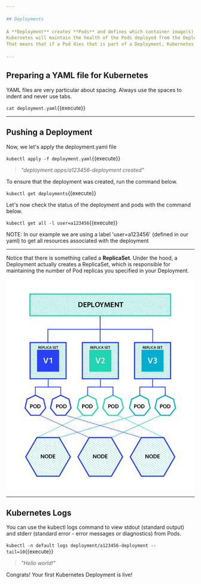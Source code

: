 ```yaml
---

## Deployments

A **Deployment** creates **Pods** and defines which container image(s) to use within a Pod, how many replicas of the Pods to maintain, and configuration options for the Pod.
Kubernetes will maintain the health of the Pods deployed from the Deployment until the Deployment is deleted.
That means that if a Pod dies that is part of a Deployment, Kubernetes will stand up a new Pod to return to the desired number of Pods (specified in the Deployment).

---
```


## Preparing a YAML file for Kubernetes

YAML files are very particular about spacing. Always use the spaces to indent and never use tabs.

`cat deployment.yaml`{{execute}}

---

## Pushing a Deployment 

Now, we let's apply the deployment.yaml file

`kubectl apply -f deployment.yaml`{{execute}}

> _"deployment.apps/a123456-deployment created"_


To ensure that the deployment was created, run the command below.

`kubectl get deployments`{{execute}}


Let's now check the status of the deployment and pods with the command below. 

`kubectl get all -l user=a123456`{{execute}}


NOTE: In our example we are using a label 'user=a123456' (defined in our yaml) to get all resources associated with the deployment

---

Notice that there is something called a **ReplicaSet**. Under the hood, a Deployment actually creates a ReplicaSet, which is responsible for maintaining the number of Pod replicas you specified in your Deployment.

![Kubernetes Deployments](./assets/k8s-deployments.png)


---

## Kubernetes Logs

You can use the kubectl logs command to view stdout (standard output) and stderr (standard error - error messages or diagnostics) from Pods.

`kubectl -n default logs deployment/a123456-deployment --tail=10`{{execute}}

> _"Hello world!"_


Congrats! Your first Kubernetes Deployment is live!
